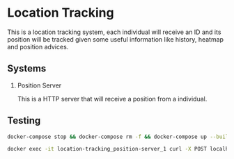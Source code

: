 # Location Tracking

This is a location tracking system, each individual will receive an ID and its position will be tracked given some useful information like history, heatmap and position advices.

## Systems

1. Position Server

   This is a HTTP server that will receive a position from a individual.

## Testing

```bash
docker-compose stop && docker-compose rm -f && docker-compose up --build -d
```

```bash
docker exec -it location-tracking_position-server_1 curl -X POST localhost:8080/position  -H 'Content-Type: application/json' -d '{"ownerId": "12313", "location": {"lat": 124, "lon":112321}}'
```
